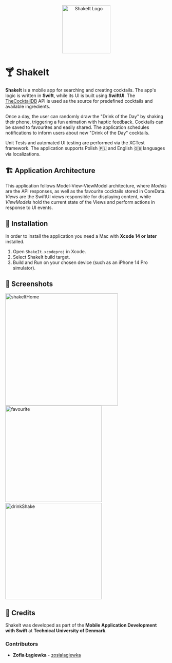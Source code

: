 <p align="center">
    <img width="150" alt="ShakeIt Logo" src="https://github.com/user-attachments/assets/5ea55a9c-d357-4a6c-88e0-e6d51014ace6">
</p>

# 🍸 ShakeIt 
**ShakeIt** is a mobile app for searching and creating cocktails. The app's logic is written in **Swift**, while its UI is built using **SwiftUI**. The [TheCocktailDB](https://www.thecocktaildb.com/api.php) API is used as the source for predefined cocktails and available ingredients.

Once a day, the user can randomly draw the "Drink of the Day" by shaking their phone, triggering a fun animation with haptic feedback. Cocktails can be saved to favourites and easily shared. The application schedules notifications to inform users about new "Drink of the Day" cocktails.

Unit Tests and automated UI testing are performed via the XCTest framework. The application supports Polish 🇵🇱 and English 🇬🇧 languages via localizations. 

## 🏗️ Application Architecture
This application follows Model-View-ViewModel architecture, where *Models* are the API responses, as well as the favourite cocktails stored in CoreData. *Views* are the SwiftUI views responsible for displaying content, while *ViewModels* hold the current state of the Views and perform actions in response to UI events.

## 🔨 Installation
In order to install the application you need a Mac with **Xcode 14 or later** installed.

1. Open `ShakeIt.xcodeproj` in Xcode.
2. Select ShakeIt build target. 
3. Build and Run on your chosen device (such as an iPhone 14 Pro simulator).

## 📸 Screenshots
<img width="350" alt="shakeItHome" src="https://github.com/user-attachments/assets/2aefa410-6122-4fa1-9800-e771224d3499">

<br>

<img width="300" alt="favourite" src="https://github.com/user-attachments/assets/781e6404-d8f4-40a4-ada7-d3dd439a905c">
&nbsp; &nbsp; &nbsp; &nbsp; &nbsp;

<img width="300" alt="drinkShake" src="https://github.com/user-attachments/assets/05148edb-3050-4ab2-b0e0-0bd2e4b968f3">

## 📄 Credits
ShakeIt was developed as part of the **Mobile Application Development with Swift** at **Technical University of Denmark**.

### Contributors
- **Zofia Łągiewka** - [zosialagiewka](https://github.com/zosialagiewka)
